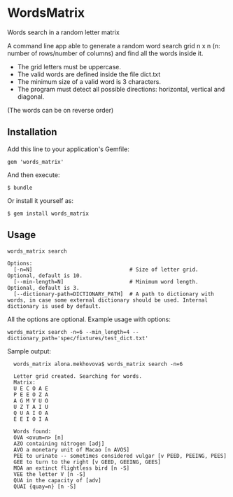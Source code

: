 # WordsMatrix

Words search in a random letter matrix


A command line app able to generate a random word search grid n x n (n: number of rows/number of columns) and find all the words inside it.

- The grid letters must be uppercase.
- The valid words are defined inside the file dict.txt
- The minimum size of a valid word is 3 characters.
- The program must detect all possible directions: horizontal, vertical and diagonal.

(The words can be on reverse order)

## Installation

Add this line to your application's Gemfile:

    gem 'words_matrix'

And then execute:

    $ bundle

Or install it yourself as:

    $ gem install words_matrix

## Usage

    words_matrix search

    Options:
      [-n=N]                               # Size of letter grid. Optional, default is 10.
      [--min-length=N]                     # Minimum word length. Optional, default is 3.
      [--dictionary-path=DICTIONARY_PATH]  # A path to dictionary with words, in case some external dictionary should be used. Internal dictionary is used by default.

All the options are optional. Example usage with options:

`words_matrix search -n=6 --min_length=4 --dictionary_path='spec/fixtures/test_dict.txt'`

Sample output:

      words_matrix alona.mekhovova$ words_matrix search -n=6

      Letter grid created. Searching for words.
      Matrix:
      U E C O A E
      P E E O Z A
      A G M V U O
      U Z T A I U
      Q U A I O A
      E E I O I A

      Words found:
      OVA <ovum=n> [n]
      AZO containing nitrogen [adj]
      AVO a monetary unit of Macao [n AVOS]
      PEE to urinate -- sometimes considered vulgar [v PEED, PEEING, PEES]
      GEE to turn to the right [v GEED, GEEING, GEES]
      MOA an extinct flightless bird [n -S]
      VEE the letter V [n -S]
      QUA in the capacity of [adv]
      QUAI {quay=n} [n -S]